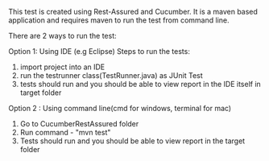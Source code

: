 This test is created using Rest-Assured and Cucumber. It is a maven based application and requires maven to run the test from command line.


There are 2 ways to run the test:

Option 1:
Using IDE (e.g Eclipse)
Steps to run the tests:
1. import project into an IDE
2. run the testrunner class(TestRunner.java) as JUnit Test
3. tests should run and you should be able to view report in the IDE itself in target folder

Option 2 :
Using command line(cmd for windows, terminal for mac)
1. Go to CucumberRestAssured folder
2. Run command - "mvn test"
3. Tests should run and you should be able to view report in the target folder

